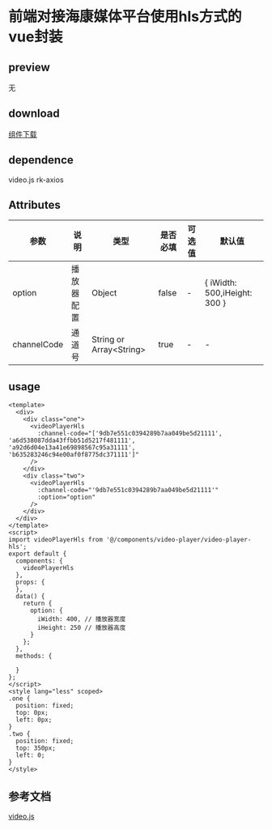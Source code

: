 # 前端对接海康媒体平台使用hls方式的vue封装
## preview
无
## download
[组件下载](./components/hikvision-video-player-hls.zip)
## dependence
video.js  rk-axios
## Attributes
| 参数 |	说明 |类型 |是否必填	| 可选值 | 默认值 |
| ---- | ---- |---- | ----   |----  |  --- |
| option | 播放器配置 | Object | false | -  |  { iWidth: 500,iHeight: 300 } |
| channelCode | 通道号 | String or Array\<String\> | true | -  |  - |
## usage
```vue
<template>
  <div>
    <div class="one">
      <videoPlayerHls
        :channel-code="['9db7e551c0394289b7aa049be5d21111', 'a6d538087dda43ffbb51d5217f481111', 'a92d6d04e13a41e69898567c95a31111', 'b635283246c94e00af0f8775dc371111']"
      />
    </div>
    <div class="two">
      <videoPlayerHls
        :channel-code="'9db7e551c0394289b7aa049be5d21111'"
        :option="option"
      />
    </div>
  </div>
</template>
<script>
import videoPlayerHls from '@/components/video-player/video-player-hls';
export default {
  components: {
    videoPlayerHls
  },
  props: {
  },
  data() {
    return {
      option: {
        iWidth: 400, // 播放器宽度
        iHeight: 250 // 播放器高度
      }
    };
  },
  methods: {
      
  }
};
</script>
<style lang="less" scoped>
.one {
  position: fixed;
  top: 0px;
  left: 0px;
}
.two {
  position: fixed;
  top: 350px;
  left: 0;
}
</style>
```
## 参考文档
[video.js](https://videojs.com/getting-started/)
